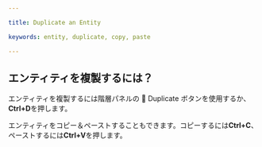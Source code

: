 ---
title: Duplicate an Entity
keywords: entity, duplicate, copy, paste
---

## エンティティを複製するには？

エンティティを複製するには階層パネルの <span class="font-icon">&#57638;</span> Duplicate ボタンを使用するか、**Ctrl+D**を押します。

エンティティをコピー＆ペーストすることもできます。コピーするには**Ctrl+C**、ペーストするには**Ctrl+V**を押します。

